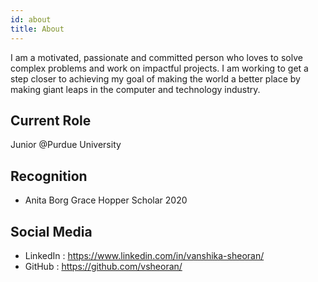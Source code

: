 ```yaml
---
id: about
title: About
---
```


I am a motivated, passionate and committed person who loves to solve complex problems and work on impactful projects. I am working to get a step closer to achieving my goal of making the world a better place by making giant leaps in the computer and technology industry.

## Current Role

Junior @Purdue University

## Recognition

- Anita Borg Grace Hopper Scholar 2020

## Social Media

- LinkedIn : https://www.linkedin.com/in/vanshika-sheoran/
- GitHub : https://github.com/vsheoran/
